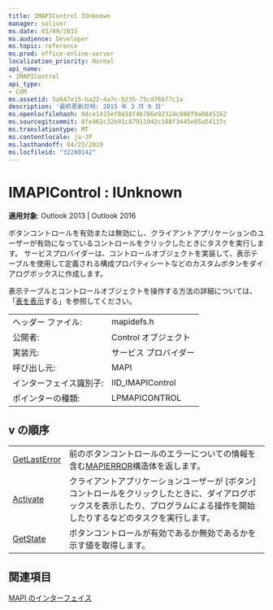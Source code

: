 ```yaml
---
title: IMAPIControl IUnknown
manager: soliver
ms.date: 03/09/2015
ms.audience: Developer
ms.topic: reference
ms.prod: office-online-server
localization_priority: Normal
api_name:
- IMAPIControl
api_type:
- COM
ms.assetid: 5a647e15-ba22-4a7c-b235-75cd76b77c1a
description: '最終更新日時: 2015 年 3 月 9 日'
ms.openlocfilehash: 8dce1415ef8d18f4b786e92324c888f9a0845162
ms.sourcegitcommit: 8fe462c32b91c87911942c188f3445e85a54137c
ms.translationtype: MT
ms.contentlocale: ja-JP
ms.lasthandoff: 04/23/2019
ms.locfileid: "32280142"
---
```

# <a name="imapicontrol--iunknown"></a>IMAPIControl : IUnknown

  
  
**適用対象**: Outlook 2013 | Outlook 2016 
  
ボタンコントロールを有効または無効にし、クライアントアプリケーションのユーザーが有効になっているコントロールをクリックしたときにタスクを実行します。 サービスプロバイダーは、コントロールオブジェクトを実装して、表示テーブルを使用して定義される構成プロパティシートなどのカスタムボタンをダイアログボックスに作成します。 
  
表示テーブルとコントロールオブジェクトを操作する方法の詳細については、「[表を表示](display-tables.md)する」を参照してください。
  
|||
|:-----|:-----|
|ヘッダー ファイル:  <br/> |mapidefs.h  <br/> |
|公開者:  <br/> |Control オブジェクト  <br/> |
|実装元:  <br/> |サービス プロバイダー  <br/> |
|呼び出し元:  <br/> |MAPI  <br/> |
|インターフェイス識別子:  <br/> |IID_IMAPIControl  <br/> |
|ポインターの種類:  <br/> |LPMAPICONTROL  <br/> |
   
## <a name="vtable-order"></a>v の順序

|||
|:-----|:-----|
|[GetLastError](imapicontrol-getlasterror.md) <br/> |前のボタンコントロールのエラーについての情報を含む[MAPIERROR](mapierror.md)構造体を返します。  <br/> |
|[Activate](imapicontrol-activate.md) <br/> |クライアントアプリケーションユーザーが [ボタン] コントロールをクリックしたときに、ダイアログボックスを表示したり、プログラムによる操作を開始したりするなどのタスクを実行します。  <br/> |
|[GetState](imapicontrol-getstate.md) <br/> |ボタンコントロールが有効であるか無効であるかを示す値を取得します。  <br/> |
   
## <a name="see-also"></a>関連項目



[MAPI のインターフェイス](mapi-interfaces.md)


